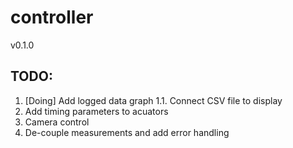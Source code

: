 # controller
v0.1.0

## TODO:
1. [Doing] Add logged data graph
1.1. Connect CSV file to display
2. Add timing parameters to acuators
3. Camera control
4. De-couple measurements and add error handling